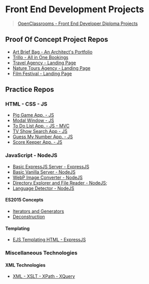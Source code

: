 # Front End Development Projects

> [OpenClassrooms - Front End Developer Diploma Projects](https://github.com/paulAlexSerban/OpenClassrooms-FrontEnd-Developer-Diploma-Projects)

## Proof Of Concept Project Repos
* [Art Brief Bag - An Architect's Portfolio](https://github.com/paulAlexSerban/PWC-Art-Brief-Bag)
* [Trillo - All in One Bookings](https://github.com/paulAlexSerban/PWC-Trillo-All-in-One-Bookings)
* [Travel Agency - Landing Page](https://github.com/paulAlexSerban/Travel-Agency-Landing-Page)
* [Nature Tours Agency - Landing Page](https://github.com/paulAlexSerban/PWC-Nature-Tours)
* [Film Festival - Landing Page](https://github.com/paulAlexSerban/CSS-Bootstrap-Boston-Film-Festival)

## Practice Repos



### HTML - CSS - JS
* [Pig Game App. - JS](https://github.com/paulAlexSerban/JS-Pig-Game)
* [Modal Window - JS](https://github.com/paulAlexSerban/JS-Modal-Window)
* [To Do List App. - JS - MVC](https://github.com/paulAlexSerban/JS-MVC-ToDo-List-App)
* [TV Show Search App - JS](https://github.com/paulAlexSerban/JS-TV-Show-Search-App)
* [Guess My Number App. - JS](https://github.com/paulAlexSerban/JS-Guess-My-Number-App)
* [Score Keeper App. - JS](https://github.com/paulAlexSerban/JS-Score-Keeper-App)

### JavaScript - NodeJS
* [Basic ExpressJS Server - ExpressJS](https://github.com/paulAlexSerban/Basic-ExpressJS-Server---NodeJS)
* [Basic Vanilla Server - NodeJS](https://github.com/paulAlexSerban/NodeJS-Basic-Vanilla-Server)
* [WebP Image Converter - NodeJS](https://github.com/paulAlexSerban/NodeJS-WebP-Image-Converter)
* [Directory Explorer and File Reader - NodeJS](https://github.com/paulAlexSerban/NodeJS-Directory-Explorer-and-File-Reader);
* [Language Detector - NodeJS](https://github.com/paulAlexSerban/NodeJS-Language-Detector)

#### ES2015 Concepts
* [Iterators and Generators](https://github.com/paulAlexSerban/ES2015---Iterators-and-Generators)
* [Deconstruction](https://github.com/paulAlexSerban/ES2015---Desconstruction)

#### Templating
* [EJS Templating HTML - ExpressJS](https://github.com/paulAlexSerban/EJS-Templating-HTML---NodeJS)

### Miscellaneous Technologies
#### XML Technologies
* [XML - XSLT - XPath - XQuery](https://github.com/paulAlexSerban/XML-XSLT-XQuery-xPath)
